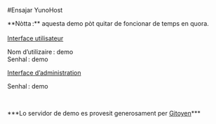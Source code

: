 #Ensajar YunoHost

<div class="alert alert-warning" markdown="1">
**Nòtta :** aquesta demo pòt quitar de foncionar de temps en quora.
<br>

</div>

<br>

  <div class="row text-center">
    <div class="col-md-6">
      <a href="https://demo.yunohost.org/" target="_blank" class="btn btn-success btn-lg"><span class="glyphicon glyphicon-user"></span> Interface utilisateur</a>
      <p class="text-muted">Nom d’utilizaire : demo<br>Senhal : demo</p>
    </div>
    <div class="col-md-5">
      <a href="https://demo.yunohost.org/yunohost/admin" target="_blank" class="btn btn-primary btn-lg"><span class="glyphicon glyphicon-lock"></span> Interface d’administration</a>
      <p class="text-muted">Senhal : demo</p>
    </div>
  </div>

<br>

<p class="text-center" markdown="1">
***Lo servidor de demo es provesit generosament per    
<a href="https://www.gitoyen.net" target="_blank">Gitoyen</a>***
</p>

